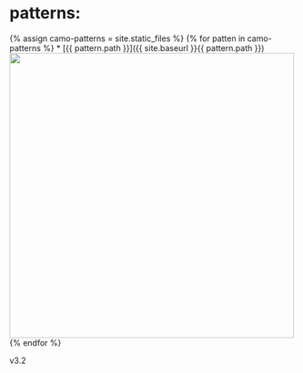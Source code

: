 # patterns:
{% assign camo-patterns = site.static_files %}
{% for patten in camo-patterns %}
	* [{{ pattern.path }}]({{ site.baseurl }}{{ pattern.path }}) <img src="{{ site.baseurl }}{{ pattern.path }}" width="500" height="500">
{% endfor %}

v3.2